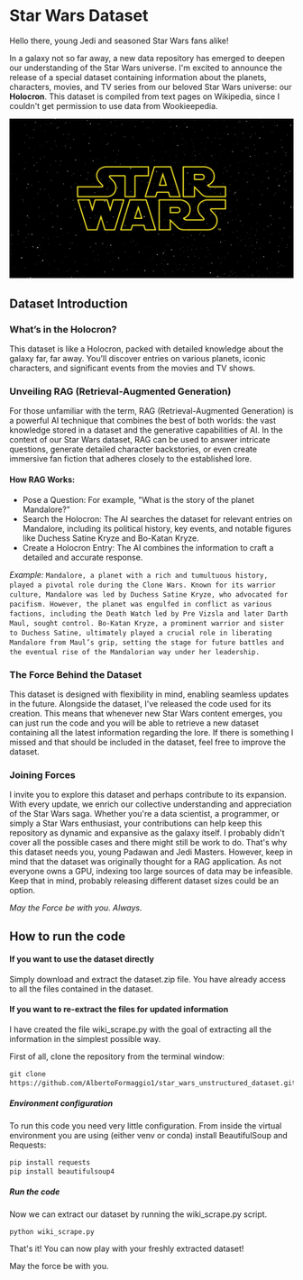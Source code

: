# Star Wars Dataset
Hello there, young Jedi and seasoned Star Wars fans alike!

In a galaxy not so far away, a new data repository has emerged to deepen our understanding of the Star Wars universe.
I'm excited to announce the release of a special dataset containing information about the planets, characters, movies, and TV series from our beloved Star Wars universe: our **Holocron**.
This dataset is compiled from text pages on Wikipedia, since I couldn't get permission to use data from Wookieepedia.

<p align="center">
  <img src="assets/logo_2.png"/ alt="Star Wars logo">
</p>

## Dataset Introduction

### What’s in the Holocron?
This dataset is like a Holocron, packed with detailed knowledge about the galaxy far, far away. You’ll discover entries on various planets, iconic characters, and significant events from the movies and TV shows.

### Unveiling RAG (Retrieval-Augmented Generation)
For those unfamiliar with the term, RAG (Retrieval-Augmented Generation) is a powerful AI technique that combines the best of both worlds: the vast knowledge stored in a dataset and the generative capabilities of AI. In the context of our Star Wars dataset, RAG can be used to answer intricate questions, generate detailed character backstories, or even create immersive fan fiction that adheres closely to the established lore.

#### How RAG Works:
- Pose a Question: For example, "What is the story of the planet Mandalore?"
- Search the Holocron: The AI searches the dataset for relevant entries on Mandalore, including its political history, key events, and notable figures like Duchess Satine Kryze and Bo-Katan Kryze.
- Create a Holocron Entry: The AI combines the information to craft a detailed and accurate response.

*Example:* ``` Mandalore, a planet with a rich and tumultuous history, played a pivotal role during the Clone Wars. Known for its warrior culture, Mandalore was led by Duchess Satine Kryze, who advocated for pacifism. However, the planet was engulfed in conflict as various factions, including the Death Watch led by Pre Vizsla and later Darth Maul, sought control. Bo-Katan Kryze, a prominent warrior and sister to Duchess Satine, ultimately played a crucial role in liberating Mandalore from Maul’s grip, setting the stage for future battles and the eventual rise of the Mandalorian way under her leadership. ```

### The Force Behind the Dataset
This dataset is designed with flexibility in mind, enabling seamless updates in the future. Alongside the dataset, I've released the code used for its creation. This means that whenever new Star Wars content emerges, you can just run the code and you will be able to retrieve a new dataset containing all the latest information regarding the lore. If there is something I missed and that should be included in the dataset, feel free to improve the dataset.

### Joining Forces
I invite you to explore this dataset and perhaps contribute to its expansion. With every update, we enrich our collective understanding and appreciation of the Star Wars saga. Whether you're a data scientist, a programmer, or simply a Star Wars enthusiast, your contributions can help keep this repository as dynamic and expansive as the galaxy itself. I probably didn't cover all the possible cases and there might still be work to do. That's why this dataset needs you, young Padawan and Jedi Masters.
However, keep in mind that the dataset was originally thought for a RAG application. As not everyone owns a GPU, indexing too large sources of data may be infeasible. Keep that in mind, probably releasing different dataset sizes could be an option.

*May the Force be with you. Always.*

## How to run the code

#### If you want to use the dataset directly
Simply download and extract the dataset.zip file. You have already access to all the files contained in the dataset.

#### If you want to re-extract the files for updated information
I have created the file wiki_scrape.py with the goal of extracting all the information in the simplest possible way.

First of all, clone the repository from the terminal window:
```
git clone https://github.com/AlbertoFormaggio1/star_wars_unstructured_dataset.git
```

##### Environment configuration
To run this code you need very little configuration. From inside the virtual environment you are using (either venv or conda) install BeautifulSoup and Requests:
```
pip install requests
pip install beautifulsoup4
```

##### Run the code
Now we can extract our dataset by running the wiki_scrape.py script.
```
python wiki_scrape.py
```

That's it! You can now play with your freshly extracted dataset!

May the force be with you.
